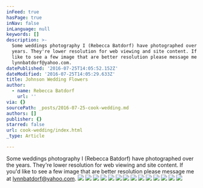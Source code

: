 ```yaml
---
inFeed: true
hasPage: true
inNav: false
inLanguage: null
keywords: []
description: >-
  Some weddings photography I (Rebecca Batdorf) have photographed over the
  years. They're lower resolution for web viewing and site content. If you'd
  like to see a few image that are better resolution please message me at
  lynnbatdorf@yahoo.com. 
datePublished: '2016-07-25T14:05:52.152Z'
dateModified: '2016-07-25T14:05:29.633Z'
title: Johnson Wedding Flowers
author:
  - name: Rebecca Batdorf
    url: ''
via: {}
sourcePath: _posts/2016-07-25-cook-wedding.md
authors: []
publisher: {}
starred: false
url: cook-wedding/index.html
_type: Article

---
```

Some weddings photography I (Rebecca Batdorf) have photographed over the years. They're lower resolution for web viewing and site content. If you'd like to see a few image that are better resolution please message me at lynnbatdorf@yahoo.com. ![](https://the-grid-user-content.s3-us-west-2.amazonaws.com/b7135247-6ab7-4cf0-b1d2-17aa1c1d4b1e.jpg)
![](https://the-grid-user-content.s3-us-west-2.amazonaws.com/eba35237-8c55-4340-bdf6-bdf4634325f9.jpg)
![](https://the-grid-user-content.s3-us-west-2.amazonaws.com/8bc6c2b1-8ffc-439d-9015-98bf1c2ba048.jpg)
![](https://the-grid-user-content.s3-us-west-2.amazonaws.com/742757e9-8a2d-457e-a866-f53df3cfacc7.jpg)
![](https://the-grid-user-content.s3-us-west-2.amazonaws.com/a5013cee-5a93-49a9-bead-12828e39b933.jpg)
![](https://the-grid-user-content.s3-us-west-2.amazonaws.com/bce1edc2-89ee-4f61-86d6-67a6c4b02de2.jpg)
![](https://the-grid-user-content.s3-us-west-2.amazonaws.com/1e6f251a-6913-4707-a571-3cbc568b368d.jpg)
![](https://the-grid-user-content.s3-us-west-2.amazonaws.com/b602d26f-ccd3-4a88-898a-ac3686048752.jpg)
![](https://the-grid-user-content.s3-us-west-2.amazonaws.com/2da96ca1-97c3-47bd-8446-583d558477f7.jpg)
![](https://the-grid-user-content.s3-us-west-2.amazonaws.com/edd1fbbf-9482-476b-a9c6-4ef881959273.jpg)
![](https://the-grid-user-content.s3-us-west-2.amazonaws.com/243281af-0583-48d4-8b92-dfff0f58bb1e.jpg)
![](https://the-grid-user-content.s3-us-west-2.amazonaws.com/9cbc06e7-fce2-4601-98a9-7da2f029c740.jpg)
![](https://the-grid-user-content.s3-us-west-2.amazonaws.com/8712ded2-bcd6-4b16-9c18-64952c06fa42.jpg)
![](https://the-grid-user-content.s3-us-west-2.amazonaws.com/efb6b956-c0c7-4aec-8a1e-3c2b8317c5d1.jpg)